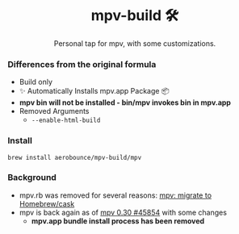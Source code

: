 <h1 align="center">mpv-build 🛠</h1>
<p align="center">Personal tap for mpv, with some customizations.</p>

### Differences from the original formula
- Build only
- ✨ Automatically Installs mpv.app Package 📦
- **mpv bin will not be installed - bin/mpv invokes bin in mpv.app**
- Removed Arguments
    - `--enable-html-build`

### Install
```
brew install aerobounce/mpv-build/mpv
```

### Background
- mpv.rb was removed for several reasons: [mpv: migrate to Homebrew/cask](https://github.com/Homebrew/homebrew-core/commit/41444d526c40b93069b7f0c5414539deb0534179)
- mpv is back again as of [mpv 0.30 #45854](https://github.com/Homebrew/homebrew-core/pull/45854) with some changes
  - **mpv.app bundle install process has been removed**
